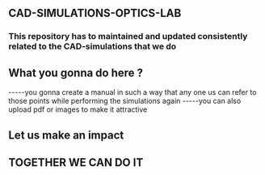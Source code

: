 ## CAD-SIMULATIONS-OPTICS-LAB
### This repository has to maintained and updated consistently related to the CAD-simulations that we do

## What you gonna do here ?
-----you gonna create a manual in such a way that any one us can refer to those points while performing the simulations again
-----you can also upload pdf or images to make it attractive
## Let us make an impact
## TOGETHER WE CAN DO IT
